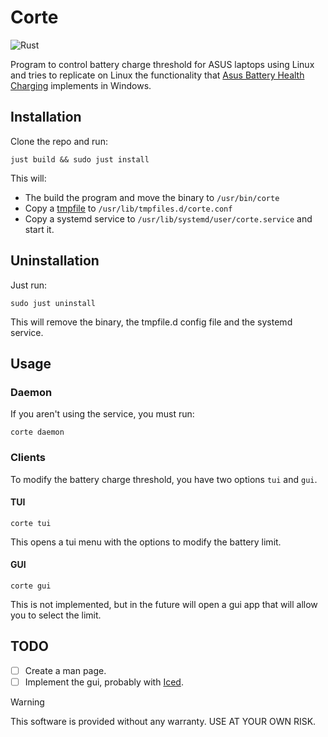 # Corte

![Rust](https://img.shields.io/badge/rust-%23000000.svg?style=for-the-badge&logo=rust&logoColor=white)

Program to control battery charge threshold for ASUS laptops using Linux and tries to replicate on Linux the functionality that [Asus Battery Health Charging](https://www.asus.com/ar/support/FAQ/1032726/) implements in Windows.

## Installation
Clone the repo and run:

```
just build && sudo just install
```

This will:
- The build the program and move the binary to `/usr/bin/corte`
- Copy a [tmpfile](https://www.freedesktop.org/software/systemd/man/latest/tmpfiles.d.html) to `/usr/lib/tmpfiles.d/corte.conf`
- Copy a systemd service to `/usr/lib/systemd/user/corte.service` and start it.

## Uninstallation
Just run:

```
sudo just uninstall
```
This will remove the binary, the tmpfile.d config file and the systemd service. 

## Usage
### Daemon
If you aren't using the service, you must run: 

```
corte daemon
```

### Clients
To modify the battery charge threshold, you have two options `tui` and `gui`.


#### TUI
```
corte tui
```
This opens a tui menu with the options to modify the battery limit.

#### GUI
```
corte gui
```

This is not implemented, but in the future will open a gui app that will allow you to select the limit. 

## TODO
- [ ] Create a man page.
- [ ] Implement the gui, probably with [Iced](https://github.com/iced-rs/iced).

> [!WARNING]
This software is provided without any warranty. USE AT YOUR OWN RISK.
